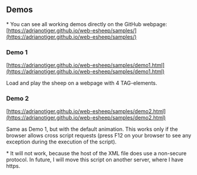 ## Demos

\* You can see all working demos directly on the GitHub webpage:
[https://adrianotiger.github.io/web-esheep/samples/](https://adrianotiger.github.io/web-esheep/samples/)

### Demo 1
[https://adrianotiger.github.io/web-esheep/samples/demo1.html](https://adrianotiger.github.io/web-esheep/samples/demo1.html)

Load and play the sheep on a webpage with 4 TAG-elements.

### Demo 2
[https://adrianotiger.github.io/web-esheep/samples/demo2.html](https://adrianotiger.github.io/web-esheep/samples/demo2.html)

Same as Demo 1, but with the default animation. This works only if the browser allows cross script requests (press F12 on your browser to see any exception during the execution of the script).

\* It will not work, because the host of the XML file does use a non-secure protocol. In future, I will move this script on another server, where I have https.
